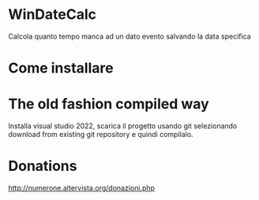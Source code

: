 # WinDateCalc
Calcola quanto tempo manca ad un dato evento salvando la data specifica

# Come installare

# The old fashion compiled way

Installa visual studio 2022, scarica il progetto usando git selezionando download from existing git repository e quindi compilalo.

# Donations

http://numerone.altervista.org/donazioni.php
